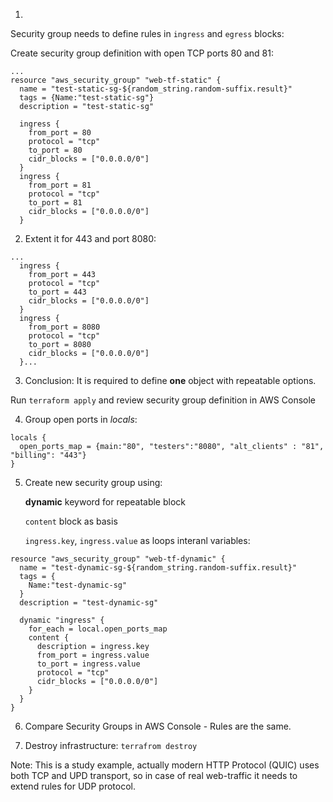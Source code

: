 1. 
Security group needs to define rules in `ingress` and `egress` blocks:

Create security group definition with open TCP ports 80 and 81:
````
...
resource "aws_security_group" "web-tf-static" {
  name = "test-static-sg-${random_string.random-suffix.result}"
  tags = {Name:"test-static-sg"}
  description = "test-static-sg"

  ingress {
    from_port = 80
    protocol = "tcp"
    to_port = 80
    cidr_blocks = ["0.0.0.0/0"]
  }
  ingress {
    from_port = 81
    protocol = "tcp"
    to_port = 81
    cidr_blocks = ["0.0.0.0/0"]
  }
````

2. Extent it for 443 and port 8080:
````
...
  ingress {
    from_port = 443
    protocol = "tcp"
    to_port = 443
    cidr_blocks = ["0.0.0.0/0"]
  }
  ingress {
    from_port = 8080
    protocol = "tcp"
    to_port = 8080
    cidr_blocks = ["0.0.0.0/0"]
  }...
````

3. Conclusion: It is required to define **one** object with repeatable options.

Run `terraform apply` and review security group definition in AWS Console
   

4. Group open ports in _locals_:
````
locals {
  open_ports_map = {main:"80", "testers":"8080", "alt_clients" : "81", "billing": "443"}
}
````

5. Create new security group using:
   
   **dynamic** keyword for repeatable block
   
   `content` block as basis
   
   `ingress.key`, `ingress.value` as loops interanl variables:

````
resource "aws_security_group" "web-tf-dynamic" {
  name = "test-dynamic-sg-${random_string.random-suffix.result}"
  tags = {
    Name:"test-dynamic-sg"
  }
  description = "test-dynamic-sg"

  dynamic "ingress" {
    for_each = local.open_ports_map
    content {
      description = ingress.key
      from_port = ingress.value
      to_port = ingress.value
      protocol = "tcp"
      cidr_blocks = ["0.0.0.0/0"]
    }
  }
}
````

6. Compare Security Groups in AWS Console - Rules are the same.

7. Destroy infrastructure:
   `terrafrom destroy`
   
Note: 
This is a study example, actually modern HTTP Protocol (QUIC) uses both TCP and UPD transport,
so in case of real web-traffic it needs to extend rules for UDP protocol.
